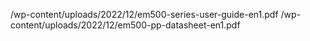 /wp-content/uploads/2022/12/em500-series-user-guide-en1.pdf
/wp-content/uploads/2022/12/em500-pp-datasheet-en1.pdf
